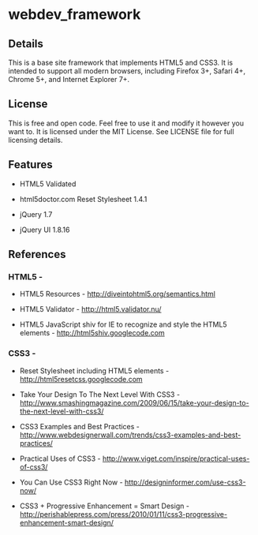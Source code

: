 webdev_framework
================

Details
-------

This is a base site framework that implements HTML5 and CSS3. It is intended to
support all modern browsers, including Firefox 3+, Safari 4+, Chrome 5+, and
Internet Explorer 7+.


License
-------

This is free and open code. Feel free to use it and modify it however you want
to. It is licensed under the MIT License. See LICENSE file for full licensing
details.


Features
--------

* HTML5 Validated

* html5doctor.com Reset Stylesheet 1.4.1

* jQuery 1.7

* jQuery UI 1.8.16


References
----------

### HTML5 -

* HTML5 Resources - <http://diveintohtml5.org/semantics.html>

* HTML5 Validator - <http://html5.validator.nu/>

* HTML5 JavaScript shiv for IE to recognize and style the HTML5 elements - <http://html5shiv.googlecode.com>


### CSS3 -

* Reset Stylesheet including HTML5 elements - <http://html5resetcss.googlecode.com>

* Take Your Design To The Next Level With CSS3 - <http://www.smashingmagazine.com/2009/06/15/take-your-design-to-the-next-level-with-css3/>

* CSS3 Examples and Best Practices - <http://www.webdesignerwall.com/trends/css3-examples-and-best-practices/>

* Practical Uses of CSS3 - <http://www.viget.com/inspire/practical-uses-of-css3/>

* You Can Use CSS3 Right Now - <http://designinformer.com/use-css3-now/>

* CSS3 + Progressive Enhancement = Smart Design - <http://perishablepress.com/press/2010/01/11/css3-progressive-enhancement-smart-design/>